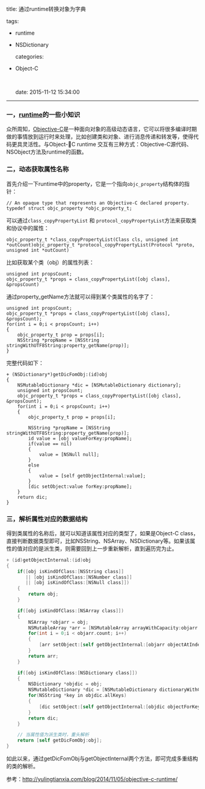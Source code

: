 title: 通过runtime转换对象为字典

tags:

- runtime
  
- NSDictionary
  
  categories:
  
- Object-C
  
  ​
  
  date: 2015-11-12 15:34:00

---

### 一，[runtime](https://developer.apple.com/library/mac/documentation/Cocoa/Reference/ObjCRuntimeRef/index.html)的一些小知识

众所周知，[Objective-C](https://developer.apple.com/library/mac/documentation/Cocoa/Conceptual/ProgrammingWithObjectiveC/Introduction/Introduction.html)是一种面向对象的高级动态语言，它可以将很多编译时期做的事情放到运行时来处理，比如创建类和对象、进行消息传递和转发等，使得代码更具灵活性。与Object-C runtime 交互有三种方式：Objective-C源代码、NSObject方法及runtime的函数。

### 二，动态获取属性名称

首先介绍一下runtime中的property，它是一个指向`objc_property`结构体的指针：

``` objc
// An opaque type that represents an Objective-C declared property.
typedef struct objc_property *objc_property_t;
```

可以通过`class_copyPropertyList` 和 `protocol_copyPropertyList`方法来获取类和协议中的属性：

``` objc
objc_property_t *class_copyPropertyList(Class cls, unsigned int *outCount)objc_property_t *protocol_copyPropertyList(Protocol *proto, unsigned int *outCount)
```

比如获取某个类（obj）的属性列表：

``` objc
unsigned int propsCount;
objc_property_t *props = class_copyPropertyList([obj class], &propsCount)
```

通过property_getName方法就可以得到某个类属性的名字了：

``` objc
unsigned int propsCount;
objc_property_t *props = class_copyPropertyList([obj class], &propsCount);
for(int i = 0;i < propsCount; i++)
{
    objc_property_t prop = props[i];
    NSString *propName = [NSString stringWithUTF8String:property_getName(prop)];
}
```

完整代码如下：

``` objc
+ (NSDictionary*)getDicFomObj:(id)obj
{
    NSMutableDictionary *dic = [NSMutableDictionary dictionary];
    unsigned int propsCount;
    objc_property_t *props = class_copyPropertyList([obj class], &propsCount);
    for(int i = 0;i < propsCount; i++)
    {
        objc_property_t prop = props[i];

        NSString *propName = [NSString stringWithUTF8String:property_getName(prop)];
        id value = [obj valueForKey:propName];
        if(value == nil)
        {
            value = [NSNull null];
        }
        else
        {
            value = [self getObjectInternal:value];
        }
        [dic setObject:value forKey:propName];
    }
    return dic;
}
```



### 三，解析属性对应的数据结构

得到类属性的名称后，就可以知道该属性对应的类型了，如果是Object-C class，直接判断数据类型即可，比如NSString、NSArray、NSDictionary等。如果该属性的值对应的是派生类，则需要回到上一步重新解析，直到遍历完为止。

``` objectivec
+ (id)getObjectInternal:(id)obj
{
    if([obj isKindOfClass:[NSString class]]
       || [obj isKindOfClass:[NSNumber class]]
       || [obj isKindOfClass:[NSNull class]])
    {
        return obj;
    }

    if([obj isKindOfClass:[NSArray class]])
    {
        NSArray *objarr = obj;
        NSMutableArray *arr = [NSMutableArray arrayWithCapacity:objarr.count];
        for(int i = 0;i < objarr.count; i++)
        {
            [arr setObject:[self getObjectInternal:[objarr objectAtIndex:i]] atIndexedSubscript:i];
        }
        return arr;
    }

    if([obj isKindOfClass:[NSDictionary class]])
    {
        NSDictionary *objdic = obj;
        NSMutableDictionary *dic = [NSMutableDictionary dictionaryWithCapacity:[objdic count]];
        for(NSString *key in objdic.allKeys)
        {
            [dic setObject:[self getObjectInternal:[objdic objectForKey:key]] forKey:key];
        }
        return dic;
    }

    // 当属性值为派生类时，重头解析
    return [self getDicFomObj:obj];
}
```

如此以来，通过getDicFomObj与getObjectInternal两个方法，即可完成多重结构的类的解析。

参考：http://yulingtianxia.com/blog/2014/11/05/objective-c-runtime/